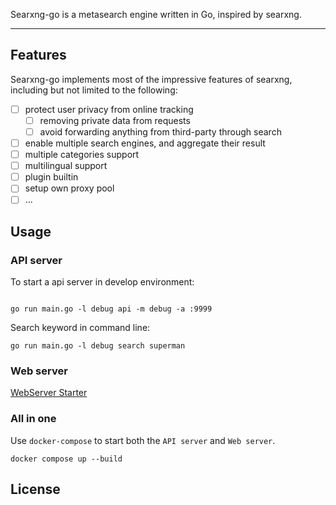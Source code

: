 Searxng-go is a metasearch engine written in Go, inspired by searxng.

--- 

## Features

Searxng-go implements most of the impressive features of searxng, including but not limited to the following:

- [ ] protect user privacy from online tracking
  - [ ] removing private data from requests
  - [ ] avoid forwarding anything from third-party through search
- [ ] enable multiple search engines, and aggregate their result
- [ ] multiple categories support
- [ ] multilingual support
- [ ] plugin builtin
- [ ] setup own proxy pool
- [ ] ...

## Usage

### API server
To start a api server in develop environment:
```

go run main.go -l debug api -m debug -a :9999
```

Search keyword in command line:
```
go run main.go -l debug search superman
```

### Web server

[WebServer Starter](web/README.md)

### All in one

Use `docker-compose` to start both the `API server` and `Web server`.
```
docker compose up --build
```

## License